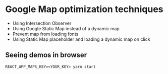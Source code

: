 # Google Map optimization techniques

* Using Intersection Observer
* Using Google Static Map instead of a dynamic map
* Prevent map from loading fonts
* Using Static Map placeholder and loading a dynamic map on click

## Seeing demos in browser

`REACT_APP_MAPS_KEY=<YOUR_KEY> yarn start`
